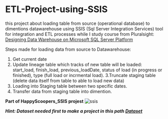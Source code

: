 # ETL-Project-using-SSIS
this project about loading table from source (operational database) to dimentions datawarehouse using SSIS 
(Sql Server Integration Services) tool for integration and ETL processes while I study course from Pluralsight: [Designing Data Warehouse on Microsoft SQL Server Platform](https://app.pluralsight.com/library/courses/sql-server-platform-designing-data-warehouse/table-of-contents)

Steps made for loading data from source to Datawarehouse:
1. Get current date
2. Update lineage table which tracks of new table will be loaded: start_load, finish_load, previous_loadDate, 
   status of load (in progress or finished), type (full load or incrmental load).
3.Truncate staging table (delete data itself from table to able to load new data)
4. Loading into Staging table between two specific dates.
5. Transfer data from staging table into dimention.

**Part of HappyScoopers_SSIS projest**
![ssis](https://user-images.githubusercontent.com/49993791/166066840-5ff2014c-065c-4762-8ecf-422ead23e97e.PNG)


***Hint: Dataset needed first to make a project in this path [Dataset](https://github.com/TasneemAhmed/ETL-Project-using-SSIS/tree/master/sql-server-platform-designing-data-warehouse/03/demos/demos/PREREQUISITE%20-%20Creating%20the%20needed%20databases)***
